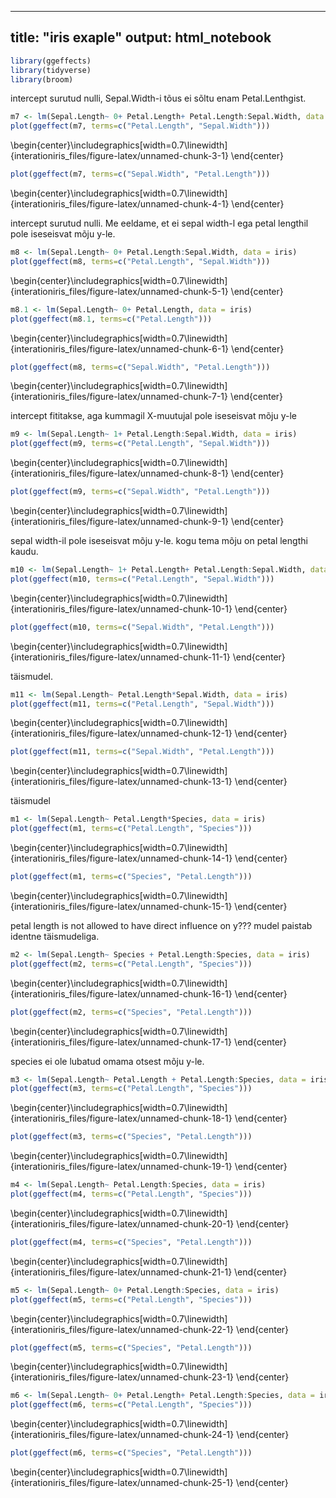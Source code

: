 
---
title: "iris exaple"
output: html_notebook
---

```r
library(ggeffects)
library(tidyverse)
library(broom)
```

intercept surutud nulli, Sepal.Width-i tõus ei sõltu enam Petal.Lenthgist.

```r
m7 <- lm(Sepal.Length~ 0+ Petal.Length+ Petal.Length:Sepal.Width, data = iris)
plot(ggeffect(m7, terms=c("Petal.Length", "Sepal.Width")))
```



\begin{center}\includegraphics[width=0.7\linewidth]{interationiris_files/figure-latex/unnamed-chunk-3-1} \end{center}


```r
plot(ggeffect(m7, terms=c("Sepal.Width", "Petal.Length")))
```



\begin{center}\includegraphics[width=0.7\linewidth]{interationiris_files/figure-latex/unnamed-chunk-4-1} \end{center}

intercept surutud nulli. Me eeldame, et ei sepal width-l ega petal lengthil pole iseseisvat mõju y-le. 

```r
m8 <- lm(Sepal.Length~ 0+ Petal.Length:Sepal.Width, data = iris)
plot(ggeffect(m8, terms=c("Petal.Length", "Sepal.Width")))
```



\begin{center}\includegraphics[width=0.7\linewidth]{interationiris_files/figure-latex/unnamed-chunk-5-1} \end{center}

```r
m8.1 <- lm(Sepal.Length~ 0+ Petal.Length, data = iris)
plot(ggeffect(m8.1, terms=c("Petal.Length")))
```



\begin{center}\includegraphics[width=0.7\linewidth]{interationiris_files/figure-latex/unnamed-chunk-6-1} \end{center}



```r
plot(ggeffect(m8, terms=c("Sepal.Width", "Petal.Length")))
```



\begin{center}\includegraphics[width=0.7\linewidth]{interationiris_files/figure-latex/unnamed-chunk-7-1} \end{center}

intercept fititakse, aga kummagil X-muutujal pole iseseisvat mõju y-le

```r
m9 <- lm(Sepal.Length~ 1+ Petal.Length:Sepal.Width, data = iris)
plot(ggeffect(m9, terms=c("Petal.Length", "Sepal.Width")))
```



\begin{center}\includegraphics[width=0.7\linewidth]{interationiris_files/figure-latex/unnamed-chunk-8-1} \end{center}


```r
plot(ggeffect(m9, terms=c("Sepal.Width", "Petal.Length")))
```



\begin{center}\includegraphics[width=0.7\linewidth]{interationiris_files/figure-latex/unnamed-chunk-9-1} \end{center}

sepal width-il pole iseseisvat mõju y-le. kogu tema mõju on petal lengthi kaudu.

```r
m10 <- lm(Sepal.Length~ 1+ Petal.Length+ Petal.Length:Sepal.Width, data = iris)
plot(ggeffect(m10, terms=c("Petal.Length", "Sepal.Width")))
```



\begin{center}\includegraphics[width=0.7\linewidth]{interationiris_files/figure-latex/unnamed-chunk-10-1} \end{center}

```r
plot(ggeffect(m10, terms=c("Sepal.Width", "Petal.Length")))
```



\begin{center}\includegraphics[width=0.7\linewidth]{interationiris_files/figure-latex/unnamed-chunk-11-1} \end{center}

täismudel.

```r
m11 <- lm(Sepal.Length~ Petal.Length*Sepal.Width, data = iris)
plot(ggeffect(m11, terms=c("Petal.Length", "Sepal.Width")))
```



\begin{center}\includegraphics[width=0.7\linewidth]{interationiris_files/figure-latex/unnamed-chunk-12-1} \end{center}


```r
plot(ggeffect(m11, terms=c("Sepal.Width", "Petal.Length")))
```



\begin{center}\includegraphics[width=0.7\linewidth]{interationiris_files/figure-latex/unnamed-chunk-13-1} \end{center}

täismudel

```r
m1 <- lm(Sepal.Length~ Petal.Length*Species, data = iris)
plot(ggeffect(m1, terms=c("Petal.Length", "Species")))
```



\begin{center}\includegraphics[width=0.7\linewidth]{interationiris_files/figure-latex/unnamed-chunk-14-1} \end{center}


```r
plot(ggeffect(m1, terms=c("Species", "Petal.Length")))
```



\begin{center}\includegraphics[width=0.7\linewidth]{interationiris_files/figure-latex/unnamed-chunk-15-1} \end{center}

petal length is not allowed to have direct influence on y??? mudel paistab identne täismudeliga.

```r
m2 <- lm(Sepal.Length~ Species + Petal.Length:Species, data = iris)
plot(ggeffect(m2, terms=c("Petal.Length", "Species")))
```



\begin{center}\includegraphics[width=0.7\linewidth]{interationiris_files/figure-latex/unnamed-chunk-16-1} \end{center}

```r
plot(ggeffect(m2, terms=c("Species", "Petal.Length")))
```



\begin{center}\includegraphics[width=0.7\linewidth]{interationiris_files/figure-latex/unnamed-chunk-17-1} \end{center}

species ei ole lubatud omama otsest mõju y-le.

```r
m3 <- lm(Sepal.Length~ Petal.Length + Petal.Length:Species, data = iris)
plot(ggeffect(m3, terms=c("Petal.Length", "Species")))
```



\begin{center}\includegraphics[width=0.7\linewidth]{interationiris_files/figure-latex/unnamed-chunk-18-1} \end{center}


```r
plot(ggeffect(m3, terms=c("Species", "Petal.Length")))
```



\begin{center}\includegraphics[width=0.7\linewidth]{interationiris_files/figure-latex/unnamed-chunk-19-1} \end{center}


```r
m4 <- lm(Sepal.Length~ Petal.Length:Species, data = iris)
plot(ggeffect(m4, terms=c("Petal.Length", "Species")))
```



\begin{center}\includegraphics[width=0.7\linewidth]{interationiris_files/figure-latex/unnamed-chunk-20-1} \end{center}


```r
plot(ggeffect(m4, terms=c("Species", "Petal.Length")))
```



\begin{center}\includegraphics[width=0.7\linewidth]{interationiris_files/figure-latex/unnamed-chunk-21-1} \end{center}



```r
m5 <- lm(Sepal.Length~ 0+ Petal.Length:Species, data = iris)
plot(ggeffect(m5, terms=c("Petal.Length", "Species")))
```



\begin{center}\includegraphics[width=0.7\linewidth]{interationiris_files/figure-latex/unnamed-chunk-22-1} \end{center}



```r
plot(ggeffect(m5, terms=c("Species", "Petal.Length")))
```



\begin{center}\includegraphics[width=0.7\linewidth]{interationiris_files/figure-latex/unnamed-chunk-23-1} \end{center}



```r
m6 <- lm(Sepal.Length~ 0+ Petal.Length+ Petal.Length:Species, data = iris)
plot(ggeffect(m6, terms=c("Petal.Length", "Species")))
```



\begin{center}\includegraphics[width=0.7\linewidth]{interationiris_files/figure-latex/unnamed-chunk-24-1} \end{center}


```r
plot(ggeffect(m6, terms=c("Species", "Petal.Length")))
```



\begin{center}\includegraphics[width=0.7\linewidth]{interationiris_files/figure-latex/unnamed-chunk-25-1} \end{center}

